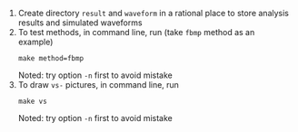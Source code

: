 1. Create directory `result` and `waveform` in a rational place to store analysis results and simulated waveforms
2. To test methods, in command line, run (take `fbmp` method as an example)
   ```
   make method=fbmp
   ```
   Noted: try option `-n` first to avoid mistake
3. To draw `vs-` pictures, in command line, run 
   ```
   make vs
   ```
   Noted: try option `-n` first to avoid mistake